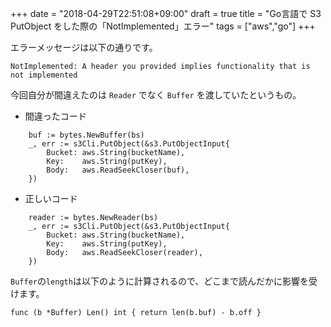 +++
date = "2018-04-29T22:51:08+09:00"
draft = true
title = "Go言語で S3 PutObject をした際の「NotImplemented」エラー"
tags = ["aws","go"]
+++

エラーメッセージは以下の通りです。

```
NotImplemented: A header you provided implies functionality that is not implemented
```

今回自分が間違えたのは `Reader` でなく `Buffer` を渡していたというもの。

* 間違ったコード
```
	buf := bytes.NewBuffer(bs)
	_, err := s3Cli.PutObject(&s3.PutObjectInput{
		Bucket: aws.String(bucketName),
		Key:    aws.String(putKey),
		Body:   aws.ReadSeekCloser(buf),
	})
```

* 正しいコード

```
	reader := bytes.NewReader(bs)
	_, err := s3Cli.PutObject(&s3.PutObjectInput{
		Bucket: aws.String(bucketName),
		Key:    aws.String(putKey),
		Body:   aws.ReadSeekCloser(reader),
	})
```

`Buffer`の`length`は以下のように計算されるので、どこまで読んだかに影響を受けます。

```
func (b *Buffer) Len() int { return len(b.buf) - b.off }
```



<!--more-->
